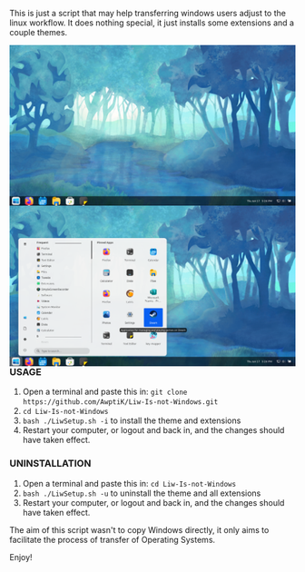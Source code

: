 This is just a script that may help transferring windows users adjust to the linux workflow. It does nothing special, it just installs some extensions and a couple themes.

<img src="https://github.com/AwptiK/Liw-Is-not-Windows/blob/images/Screenshot%20from%202021-06-17%2017-26-27.png?raw=true)" align="left">

<img src="https://github.com/AwptiK/Liw-Is-not-Windows/blob/images/Screenshot%20from%202021-06-17%2017-26-35.png?raw=true)" align="left">

### USAGE

1. Open a terminal and paste this in: ```git clone https://github.com/AwptiK/Liw-Is-not-Windows.git```
2. ```cd Liw-Is-not-Windows```
3. ```bash ./LiwSetup.sh -i``` to install the theme and extensions
4. Restart your computer, or logout and back in, and the changes should have taken effect.

### UNINSTALLATION
1.  Open a terminal and paste this in: ```cd Liw-Is-not-Windows```
2.   ```bash ./LiwSetup.sh -u``` to uninstall the theme and all extensions
3.  Restart your computer, or logout and back in, and the changes should have taken effect.


The aim of this script wasn't to copy Windows directly, it only aims to facilitate the process of transfer of Operating Systems.

Enjoy!
